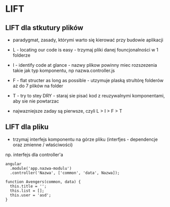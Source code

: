 LIFT
====

LIFT dla stkutury plików
------------------------

- paradygmat, zasady, którymi warto się kierować przy budowie aplikacji

- L - locating our code is easy - trzymaj pliki danej founcjonalności w 1 folderze
- I - identify code at glance -   nazwy plikow powinny miec rozszezenia takie jak typ komponentu, np nazwa.controller.js
- F - flat structer as long as possible - utzymuje plaską strultórę folderów aż do 7 plików na folder
- T - try to stey DRY - staraj sie pisać kod z reuzywalnymi komponentami, aby sie nie powtarzac

- najwazniejsze zaday są pierwsze, czyli L > I > F > T

LIFT dla pliku
--------------

- trzymaj interfejs komponentu na górze pliku (interfjes - dependencje oraz zmienne / właściwości)

np. interfejs dla controller'a

    angular
      .module('app.nazwa-modulu')
      .controller('Nazwa', ['common', 'data', Nazwa]);

    function Avengers(common, data) {
      this.title = '';
      this.list = [];
      this.user = 'asd';
    }
